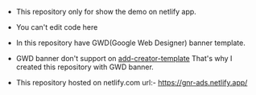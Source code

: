 - This repository only for show the demo on netlify app.

- You can't edit code here

- In this repository have GWD(Google Web Designer) banner template.

- GWD banner don't support on <a href="https://github.com/iamtheasad/banner-all-source-file/tree/main/ad-creator-template">add-creator-template</a> That's why I created this repository with GWD banner.

- This repository hosted on netlify.com url:- <a href="https://gnr-ads.netlify.app/">https://gnr-ads.netlify.app/</a>
